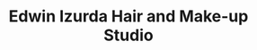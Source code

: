 ---
title: "Edwin Izurda Hair and Make-up Studio"
url: /marikina/edwin-izurda-hair-and-make-up-studio/
shop: hairdresser
---